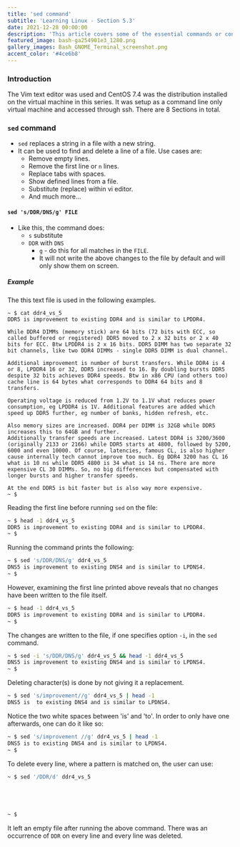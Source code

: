 ```yaml
---
title: 'sed command'
subtitle: 'Learning Linux - Section 5.3'
date: 2021-12-28 00:00:00
description: 'This article covers some of the essential commands or concepts used in any Linux distribution.'
featured_image: bash-ga254901e3_1280.png
gallery_images: Bash_GNOME_Terminal_screenshot.png
accent_color: '#4ce6b8'
---
```


### Introduction

The Vim text editor was used and CentOS 7.4 was the distribution installed on the virtual machine in this series. It was setup as a command line only virtual machine and accessed through ssh. There are 8 Sections in total.

<!---Gallery is used, when listing the articles, featured is the image placed at the top of the article.
-->

### `sed` command

- `sed` replaces a string in a file with a new string.
- It can be used to find and delete a line of a file. Use cases are\:
  - Remove empty lines.
  - Remove the first line or `n` lines.
  - Replace tabs with spaces.
  - Show defined lines from a file.
  - Substitute \(replace) within vi editor.
  - And much more...

#### `sed 's/DDR/DNS/g' FILE`

- Like this, the command does\:
  - `s` substitute
  - `DDR` with `DNS`
	- `g` - do this for all matches in the `FILE`.
	- It will not write the above changes to the file by default and will only show them on screen.


##### Example

The this text file is used in the following examples.

```vim
~ $ cat ddr4_vs_5
DDR5 is improvement to existing DDR4 and is similar to LPDDR4.

While DDR4 DIMMs (memory stick) are 64 bits (72 bits with ECC, so called buffered or registered) DDR5 moved to 2 x 32 bits or 2 x 40 bits for ECC. Btw LPDDR4 is 2 x 16 bits. DDR5 DIMM has two separate 32 bit channels, like two DDR4 DIMMs - single DDR5 DIMM is dual channel.

Additional improvement is number of burst transfers. While DDR4 is 4 or 8, LPDDR4 16 or 32, DDR5 increased to 16. By doubling bursts DDR5 despite 32 bits achieves DDR4 speeds. Btw in x86 CPU (and others too) cache line is 64 bytes what corresponds to DDR4 64 bits and 8 transfers.

Operating voltage is reduced from 1.2V to 1.1V what reduces power consumption, eg LPDDR4 is 1V. Additional features are added which speed up DDR5 further, eg number of banks, hidden refresh, etc.

Also memory sizes are increased. DDR4 per DIMM is 32GB while DDR5 increases this to 64GB and further.
Additionally transfer speeds are increased. Latest DDR4 is 3200/3600 (originally 2133 or 2166) while DDR5 starts at 4800, followed by 5200, 6000 and even 10000. Of course, latencies, famous CL, is also higher cause internally tech cannot improve too much. Eg DDR4 3200 has CL 16 what is 10 ns while DDR5 4800 is 34 what is 14 ns. There are more expensive CL 30 DIMMs. So, no big differences but compensated with longer bursts and higher transfer speeds.

At the end DDR5 is bit faster but is also way more expensive.
~ $
```

Reading the first line before running `sed` on the file\:

```bash
~ $ head -1 ddr4_vs_5
DDR5 is improvement to existing DDR4 and is similar to LPDDR4.
~ $
```

Running the command prints the following\:

```bash
~ $ sed 's/DDR/DNS/g' ddr4_vs_5
DNS5 is improvement to existing DNS4 and is similar to LPDNS4.
~ $
```

However, examining the first line printed above reveals that no changes have been written to the file itself.

```bash
~ $ head -1 ddr4_vs_5
DDR5 is improvement to existing DDR4 and is similar to LPDDR4.
~ $
```

The changes are written to the file, if one specifies option `-i`, in the `sed` command.

```bash
~ $ sed -i 's/DDR/DNS/g' ddr4_vs_5 && head -1 ddr4_vs_5
DNS5 is improvement to existing DNS4 and is similar to LPDNS4.
~ $
```

Deleting character\(s) is done by not giving it a replacement.

```bash
~ $ sed 's/improvement//g' ddr4_vs_5 | head -1
DNS5 is  to existing DNS4 and is similar to LPDNS4.
```

Notice the two white spaces between 'is' and 'to'. In order to only have one afterwards, one can do it like so\:

```bash
~ $ sed 's/improvement //g' ddr4_vs_5 | head -1
DNS5 is to existing DNS4 and is similar to LPDNS4.
~ $
```

To delete every line, where a pattern is matched on, the user can use\:

```bash
~ $ sed '/DDR/d' ddr4_vs_5





~ $
```

It left an empty file after running the above command. There was an occurrence of `DDR` on every line and every line was deleted.

<!---
Start where the deleting empty lines happens in the video.
-->